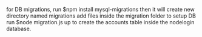 for DB migrations,
run $npm install mysql-migrations
then it will create new directory named migrations
add files inside the migration folder to setup DB
run $node migration.js up to create the accounts table inside the nodelogin database.
